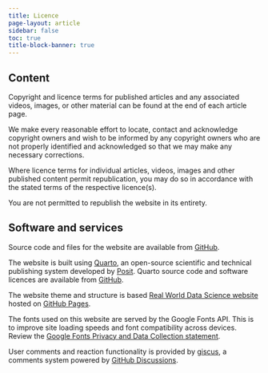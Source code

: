 ```yaml
---
title: Licence
page-layout: article
sidebar: false
toc: true
title-block-banner: true
---
```


## Content

Copyright and licence terms for published articles and any associated videos, images, or other material can be found at the end of each article page.

We make every reasonable effort to locate, contact and acknowledge copyright owners and wish to be informed by any copyright owners who are not properly identified and acknowledged so that we may make any necessary corrections.

Where licence terms for individual articles, videos, images and other published content permit republication, you may do so in accordance with the stated terms of the respective licence(s).

You are not permitted to republish the website in its entirety.

## Software and services

Source code and files for the website are available from [GitHub](https://github.com/climatesense-project/climatesense-project.github.io).

The website is built using [Quarto](https://quarto.org/), an open-source scientific and technical publishing system developed by [Posit](https://posit.co/). Quarto source code and software licences are available from [GitHub](https://github.com/quarto-dev).

The website theme and structure is based [Real World Data Science website](https://realworlddatascience.net/) hosted on [GitHub Pages](https://github.com/realworlddatascience/realworlddatascience.github.io).

The fonts used on this website are served by the Google Fonts API. This is to improve site loading speeds and font compatibility across devices. Review the [Google Fonts Privacy and Data Collection statement](https://developers.google.com/fonts/faq/privacy).

User comments and reaction functionality is provided by [giscus](https://giscus.app/), a comments system powered by [GitHub Discussions](https://docs.github.com/en/discussions).
